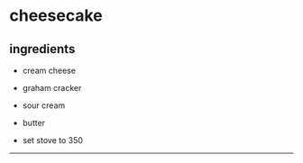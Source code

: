 # cheesecake

## ingredients
- cream cheese
- graham cracker
- sour cream
- butter

- set stove to 350
********
